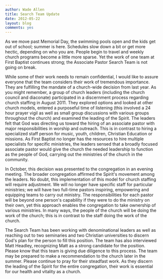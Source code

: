 ```yaml
---
author: Wade Allen
title: Search Team Update
date: 2012-05-22
layout: blog
comments: yes
---
```


As we move past Memorial Day, the swimming pools open and the kids get out of school; summer is here. Schedules slow down a bit or get more hectic, depending on who you are. People begin to travel and weekly church programs become a little more sparse. Yet the work of one team at First Baptist continues strong; the Associate Pastor Search Team is not going on break.

While some of their work needs to remain confidential, I would like to assure everyone that the team considers their work of tremendous importance. They are fulfilling the mandate of a church-wide decision from last year. As you might remember, a group of church leaders (including the church council and diaconate) participated in a discernment process regarding church staffing in August 2011. They explored options and looked at other church models, entered a purposeful time of listening (this involved a 24 hour prayer vigil as well as small group discussions with various groups throughout the church) and examined the leading of the Spirit. The leaders felt that God was directing us toward the hiring of an associate pastor with major responsibilities in worship and outreach. This is in contrast to hiring a specialized staff person for music, youth, children, Christian Education or missions. As First Baptist no longer has the resources to hire multiple specialists for specific ministries, the leaders sensed that a broadly focused associate pastor would give the church the needed leadership to function as the people of God, carrying out the ministries of the church in the community.

In October, this decision was presented to the congregation in an evening meeting. The broader congregation affirmed the Spirit's movement among the leaders. No doubt, this implementation of this model for church staffing will require adjustment. We will no longer have specific staff for particular ministries; we will have two full-time pastors inspiring, empowering and equipping teams to carry out ministry. The responsibilities for each pastor will be beyond one person's capability if they were to do the ministry on their own, yet this approach enables the congregation to take ownership of various ministries. In many ways, the people of the church will be doing the work of the church; this is in contrast to the staff doing the work of the church.

The Search Team has been working with denominational leaders as well as reaching out to two seminaries and two Christian universities to discern God's plan for the person to fill this position. The team has also interviewed Matt Headley, recognizing Matt as a strong candidate for the position. Please know that this team is giving due diligence to this process. The team may be prepared to make a recommendation to the church later in the summer. Please continue to pray for their steadfast work. As they discern the leading of the Spirit for the entire congregation, their work is essential for our health and vitality as a church.
